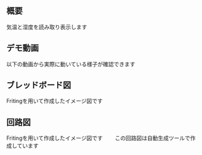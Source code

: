 ## 概要
気温と湿度を読み取り表示します　　

## デモ動画
以下の動画から実際に動いている様子が確認できます　　



## ブレッドボード図
Fritingを用いて作成したイメージ図です　


## 回路図
Fritingを用いて作成したイメージ図です　　
この回路図は自動生成ツールで作成しています
